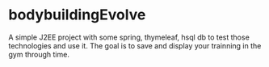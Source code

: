 # bodybuildingEvolve
A simple J2EE project with some spring, thymeleaf, hsql db to test those technologies and use it. The goal is to save and display your trainning in the gym through time.
